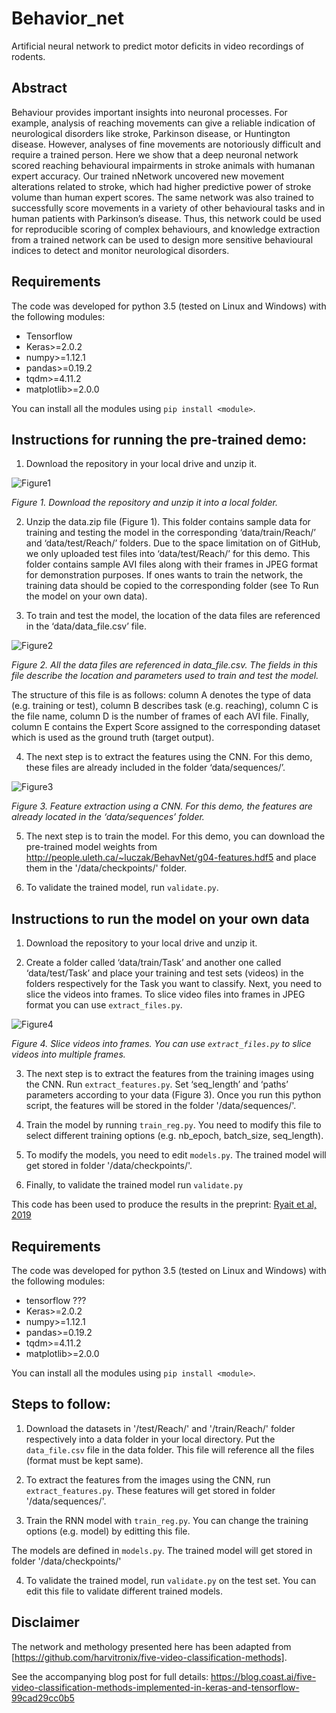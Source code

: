 
# Behavior_net 

Artificial neural network to predict motor deficits in video recordings of rodents.

## Abstract

Behaviour provides important insights into neuronal processes. For example, analysis of reaching movements can give a 
reliable indication of neurological disorders like stroke, Parkinson disease, or Huntington disease. However, analyses 
of fine movements are notoriously difficult and require a trained person. Here we show that a deep neuronal network 
scored reaching behavioural impairments in stroke animals with humanan expert accuracy. Our trained nNetwork uncovered 
new movement alterations related to stroke, which had higher predictive power of stroke volume than human expert scores. 
The same network was also trained to successfully score movements in a variety of other behavioural tasks and in human 
patients with Parkinson’s disease. Thus, this network could be used for reproducible scoring of complex behaviours, and 
knowledge extraction from a trained network can be used to design more sensitive behavioural indices to detect and 
monitor neurological disorders. 



## Requirements
The code was developed for python 3.5 (tested on Linux and Windows) with the following modules:

- Tensorflow
- Keras>=2.0.2
- numpy>=1.12.1
- pandas>=0.19.2
- tqdm>=4.11.2
- matplotlib>=2.0.0

You can install all the modules using `pip install <module>`.

## Instructions for running the pre-trained demo:
1.	Download the repository in your local drive and unzip it.

![Figure1](https://github.com/hardeepsryait/behaviour_net/blob/master/img/Fig1.png "Figure1. Download the repository and unzip it into a local folder.")

<em> Figure 1. Download the repository and unzip it into a local folder. </em>

2.	Unzip the data.zip file (Figure 1). This folder  contains sample data for training and testing the model in the corresponding ‘data/train/Reach/’ and ‘data/test/Reach/’ folders. Due to the space limitation on of GitHub, we only uploaded test files into ‘data/test/Reach/’ for this demo. This folder contains sample AVI files along with their frames in JPEG format for demonstration purposes. If ones wants to train the network, the training data should be copied to the corresponding folder (see To Run the model on your own data).

3.	To train and test the model, the location of the data files are referenced in the ‘data/data_file.csv’ file.  

<p align="center">
 
![Figure2](https://github.com/hardeepsryait/behaviour_net/blob/master/img/Fig2.png "Figure 2. All the data files are referenced in data_file.csv. The fields in this file describe the location and parameters used to train and test the model.") 

</p>

<em>Figure 2. All the data files are referenced in data_file.csv. The fields in this file describe the location and parameters used to train and test the model.</em>

The structure of this file is as follows: column A denotes the type of data (e.g. training or test), column B describes task (e.g. reaching), column C is the file name, column D is the number of frames of each AVI file. Finally, column E contains the Expert Score assigned to the corresponding dataset which is used as the ground truth (target output). 

4.	The next step is to extract the features using the CNN. For this demo, these files are already included in the folder ‘data/sequences/’. 

![Figure3](https://github.com/hardeepsryait/behaviour_net/blob/master/img/Fig3.png "Figure3. Feature extraction using a CNN. For this demo, the features are already located in the ‘data/sequences’ folder.") 

<em>Figure 3. Feature extraction using a CNN. For this demo, the features are already located in the ‘data/sequences’ folder. </em>

5.	The next step is to train the model. For this demo, you can download the pre-trained model weights from http://people.uleth.ca/~luczak/BehavNet/g04-features.hdf5 and place them in the '/data/checkpoints/' folder.

6.	To validate the trained model, run <code>validate.py</code>. 


## Instructions to run the model on your own data

1.	Download the repository to your local drive and unzip it.

2.	Create a folder called ‘data/train/Task’ and another one called ‘data/test/Task’ and place your training and test sets (videos) in the folders respectively for the Task you want to classify. 
Next, you need to slice the videos into frames. To slice video files into frames in JPEG format you can use  <code>extract_files.py</code>. 

![Figure4](https://github.com/hardeepsryait/behaviour_net/blob/master/img/Fig4.png "Figure4. Slice videos into frames. You can use 'extract_files.py' to slice videos into multiple frames.")

<em>Figure 4. Slice videos into frames. You can use <code>extract_files.py</code> to slice videos into multiple frames.</em>

3.	The next step is to extract the features from the training images using the CNN. Run <code>extract_features.py</code>. Set ‘seq_length’ and ‘paths’ parameters according to your data (Figure 3). Once you run this python script, the features will be stored in the folder '/data/sequences/'.

4.	Train the model by running <code>train_reg.py</code>. You need to modify this file to select different training options (e.g. nb_epoch, batch_size, seq_length).

5.	To modify the models, you need to edit <code>models.py</code>. The trained model will get stored in folder '/data/checkpoints/'.

6.	Finally, to validate the trained model run <code>validate.py</code>


This code has been used to produce the results in the preprint: [Ryait et al, 2019](https://www.biorxiv.org/)

## Requirements
The code was developed for python 3.5 (tested on Linux and Windows) with the following modules:

- tensorflow ???
- Keras>=2.0.2
- numpy>=1.12.1
- pandas>=0.19.2
- tqdm>=4.11.2
- matplotlib>=2.0.0

You can install all the modules using `pip install <module>`.

## Steps to follow:

1. Download the datasets in '/test/Reach/' and '/train/Reach/' folder respectively into a data folder in your local directory. 
	Put the `data_file.csv` file in the data folder. This file will reference all the files (format must be kept same).
	
2. To extract the features from the images using the CNN, run `extract_features.py`. 
	These features will get stored in folder '/data/sequences/'.

3. Train the RNN model with `train_reg.py`. You can change the training options (e.g. model) by editting this file.

The models are defined in `models.py`. The trained model will get stored in folder '/data/checkpoints/'

4. To validate the trained model, run `validate.py` on the test set. You can edit this file to validate different trained models.

## Disclaimer
The network and methology presented here has been adapted from [https://github.com/harvitronix/five-video-classification-methods].  

See the accompanying blog post for full details: https://blog.coast.ai/five-video-classification-methods-implemented-in-keras-and-tensorflow-99cad29cc0b5 
